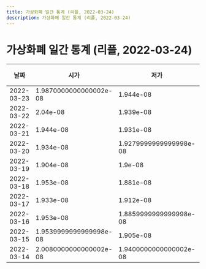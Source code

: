 ```yaml
---
title: 가상화폐 일간 통계 (리플, 2022-03-24)
description: 가상화폐 일간 통계 (리플, 2022-03-24)
---
```


가상화폐 일간 통계 (리플, 2022-03-24)
===

|날짜|시가|저가|고가|종가|비고|
|--|--|--|--|--|--|
|2022-03-23|1.9870000000000002e-08|1.944e-08|2.015e-08|1.953e-08|    |
|2022-03-22|2.04e-08|1.939e-08|2.069e-08|1.9870000000000002e-08|    |
|2022-03-21|1.944e-08|1.931e-08|2.0659999999999998e-08|2.04e-08|    |
|2022-03-20|1.934e-08|1.9279999999999998e-08|1.964e-08|1.957e-08|    |
|2022-03-19|1.904e-08|1.9e-08|2.002e-08|1.934e-08|    |
|2022-03-18|1.953e-08|1.881e-08|1.973e-08|1.903e-08|    |
|2022-03-17|1.933e-08|1.912e-08|1.9789999999999997e-08|1.9360000000000003e-08|    |
|2022-03-16|1.953e-08|1.8859999999999998e-08|1.974e-08|1.933e-08|    |
|2022-03-15|1.9539999999999998e-08|1.905e-08|1.984e-08|1.953e-08|    |
|2022-03-14|2.0080000000000002e-08|1.9400000000000002e-08|2.06e-08|1.9539999999999998e-08|    |
